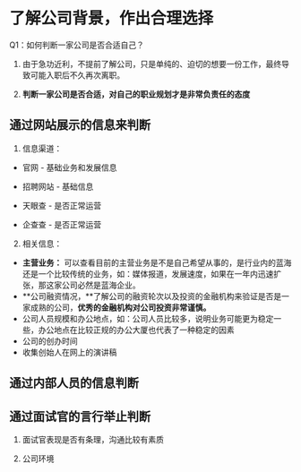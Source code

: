 # 了解公司背景，作出合理选择

Q1：如何判断一家公司是否合适自己？

1. 由于急功近利，不提前了解公司，只是单纯的、迫切的想要一份工作，最终导致可能入职后不久再次离职。

2. **判断一家公司是否合适，对自己的职业规划才是非常负责任的态度**

## 通过网站展示的信息来判断

1. 信息渠道：

- 官网 - 基础业务和发展信息

- 招聘网站 - 基础信息

- 天眼查 - 是否正常运营

- 企查查 - 是否正常运营

2. 相关信息：

- **主营业务：** 可以查看目前的主营业务是不是自己希望从事的，是行业内的蓝海还是一个比较传统的业务，如：媒体报道，发展速度，如果在一年内迅速扩张，那这家公司必然是蓝海企业。
- **公司融资情况，**了解公司的融资轮次以及投资的金融机构来验证是否是一家成熟的公司，**优秀的金融机构对公司投资非常谨慎。**
- 公司人员规模和办公地点，如：公司人员比较多，说明业务可能更为稳定一些，办公地点在比较正规的办公大厦也代表了一种稳定的因素
- 公司的创办时间
- 收集创始人在网上的演讲稿

## 通过内部人员的信息判断

## 通过面试官的言行举止判断

1. 面试官表现是否有条理，沟通比较有素质

2. 公司环境
